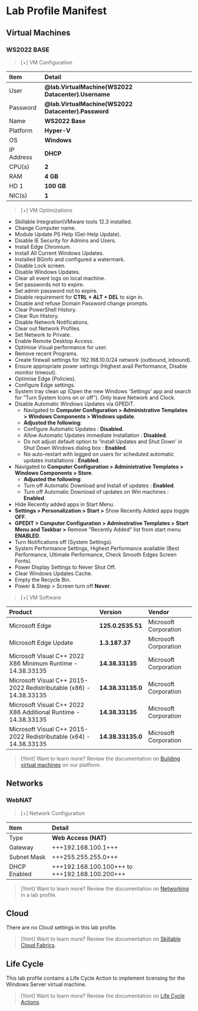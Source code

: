 # Lab Profile Manifest

## Virtual Machines

### WS2022 BASE

>[+] VM Configuration
>
| Item | Detail |
|:---------|:---------|
| User | **@lab.VirtualMachine(WS2022 Datacenter).Username** |
| Password | **@lab.VirtualMachine(WS2022 Datacenter).Password** |
| Name   | **WS2022 Base** |
| Platform | **Hyper-V** |
| OS | **Windows** |
| IP Address   | **DHCP**   |
| CPU(s) | **2** |
| RAM | **4 GB** |
| HD 1 | **100 GB** |
| NIC(s) | **1** |

>[+]  VM Optimizations
- Skillable Integration\VMware tools 12.3 installed.
- Change Computer name. 
- Module Update PS Help (Get-Help Update).
- Disable IE Security for Admins and Users.
- Install Edge Chromium.
- Install All Current Windows Updates. 
- Installed BGinfo and configured a watermark.
- Disable Lock screen.
- Disable Windows Updates.
- Clear all event logs on local machine.
- Set passwords not to expire.
- Set admin password not to expire.
- Disable requirement for **CTRL + ALT + DEL** to sign in.
- Disable and refuse Domain Password change prompts. 
- Clear PowerShell History.
- Clear Run History.
- Disable Network Notifications.
- Clear out Network Profiles.
- Set Network to Private.
- Enable Remote Desktop Access.
- Optimise Visual performance for user.
- Remove recent Programs.
- Create firewall settings for 192.168.10.0/24 network (outbound, inbound).
- Ensure appropriate power settings (Highest avail Performance, Disable monitor timeout).
- Optimise Edge (Policies).
- Configure Edge settings.
- System tray clean up (Open the new Windows 'Settings' app and search for "Turn System Icons on or off"). Only leave Network and Clock.
- Disable Automatic Windows Updates via GPEDiT.
    - Navigated to **Computer Configuration >  Administrative Templates > Windows Components > Windows update**.  
    - **Adjusted the following**: 
    - Configure Automatic Updates : **Disabled**. 
    - Allow Automatic Updates immediate Installation : **Disabled**. 
    - Do not adjust default option to 'Install Updates and Shut Down' in Shut Down Windows dialog box : **Enabled**.  
    - No auto-restart with logged on users for scheduled automatic updates installations : **Enabled**. 
- Navigated to **Computer Configuration > Administrative Templates > Windows Components > Store**.  
    - **Adjusted the following**:
    - Turn off Automatic Download and Install of updates : **Enabled**.  
    - Turn off Automatic Download of updates on Win machines : **Enabled**.
-  Hide Recently added apps in Start Menu.
- **Settings > Personalization > Start >** Show Recently Added apps toggle **OFF**.
- **GPEDIT > Computer Configuration > Adminstrative Templates > Start Menu and Taskbar >** Remove "Recently Added" list from start menu **ENABLED**. 
-  Turn Notifications off (System Settings).
-  System Performance Settings, Highest Performance available (Best Performance, Ultimate Performance, Check Smooth Edges Screen Fonts). 
-  Power Display Settings to Never Shut Off. 
-  Clear Windows Updates Cache. 
-  Empty the Recycle Bin. 
-  Power & Sleep > Screen turn off **Never**.

>[+] VM Software
>
|Product|Version|Vendor|
|:--|:--|:--|
|Microsoft Edge|                                                     **125.0.2535.51**|  Microsoft Corporation| 
|Microsoft Edge Update|                                              **1.3.187.37**|     Microsoft Corporation|                           
|Microsoft Visual C++ 2022 X86 Minimum Runtime - 14.38.33135|        **14.38.33135**|    Microsoft Corporation|     
|Microsoft Visual C++ 2015-2022 Redistributable (x86) - 14.38.33135| **14.38.33135.0**|  Microsoft Corporation|     
|Microsoft Visual C++ 2022 X86 Additional Runtime - 14.38.33135|     **14.38.33135**|    Microsoft Corporation|     
|Microsoft Visual C++ 2015-2022 Redistributable (x64) - 14.38.33135| **14.38.33135.0**|  Microsoft Corporation| 

>[!hint] Want to learn more? Review the documentation on [Building virtual machines](https://docs.skillable.com/v1/docs/best-practices-for-building-virtual-machines) on our platform.

## Networks

### WebNAT

>[+] Network Configuration
>
|Item|Detail|
|:----|:----|
|Type|**Web Access (NAT)**|
|Gateway|+++192.168.100.1+++|
|Subnet Mask|+++255.255.255.0+++|
|DHCP Enabled|+++192.168.100.100+++ to +++192.168.100.200+++|

>[!hint] Want to learn more? Review the documentation on [Networking](https://docs.skillable.com/v1/docs/implementing-network-policies-and-managing-restrictions-for-lab-environments) in a lab profile.

## Cloud
There are no Cloud settings in this lab profile.

>[!hint] Want to learn more? Review the documentation on [Skillable Cloud Fabrics](https://docs.skillable.com/docs/cloud-fabric-explanation).

## Life Cycle
This lab profile contains a Life Cycle Action to implement licensing for the Windows Server virtual machine.

>[!hint] Want to learn more? Review the documentation on [Life Cycle Actions](https://docs.skillable.com/docs/life-cycle-actions-5).


